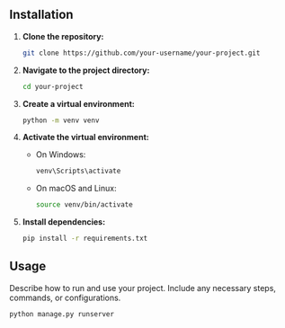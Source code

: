 ## Installation

1. **Clone the repository:**

    ```bash
    git clone https://github.com/your-username/your-project.git
    ```

2. **Navigate to the project directory:**

    ```bash
    cd your-project
    ```

3. **Create a virtual environment:**

    ```bash
    python -m venv venv
    ```

4. **Activate the virtual environment:**

    - On Windows:

        ```bash
        venv\Scripts\activate
        ```

    - On macOS and Linux:

        ```bash
        source venv/bin/activate
        ```

5. **Install dependencies:**

    ```bash
    pip install -r requirements.txt
    ```

## Usage

Describe how to run and use your project. Include any necessary steps, commands, or configurations.

```bash
python manage.py runserver
